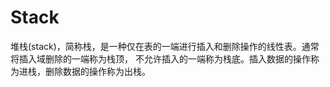 # Stack

堆栈(stack)，简称栈，是一种仅在表的一端进行插入和删除操作的线性表。通常将插入域删除的一端称为栈顶，
不允许插入的一端称为栈底。插入数据的操作称为进栈，删除数据的操作称为出栈。
